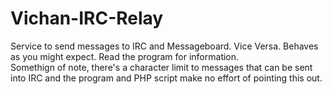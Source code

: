 # Vichan-IRC-Relay
Service to send messages to IRC and Messageboard. Vice Versa. 
Behaves as you might expect. Read the program for information.
<br/> Somethign of note, there's a character limit to messages that can be sent into IRC and the program and PHP script make no effort of pointing this out.
